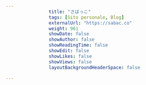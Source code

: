 ---
                title: "さばっこ"
                tags: [Sito personale, Blog]
                externalUrl: "https://sabac.co"
                weight: 961
                showDate: false
                showAuthor: false
                showReadingTime: false
                showEdit: false
                showLikes: false
                showViews: false
                layoutBackgroundHeaderSpace: false
                ---


